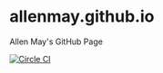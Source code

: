 allenmay.github.io
==================

Allen May's GitHub Page

[![Circle CI](https://circleci.com/gh/AllenMay/allenmay.github.io.svg?style=svg)](https://circleci.com/gh/AllenMay/allenmay.github.io)